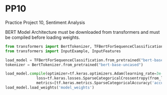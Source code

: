 # PP10
Practice Project 10, Sentiment Analysis

BERT Model Architecture must be downloaded from transformers and must be compiled before loading weights.
```Python
from transformers import BertTokenizer, TFBertForSequenceClassification
from transformers import InputExample, InputFeatures

load_model = TFBertForSequenceClassification.from_pretrained("bert-base-uncased")
tokenizer = BertTokenizer.from_pretrained("bert-base-uncased")

load_model.compile(optimizer=tf.keras.optimizers.Adam(learning_rate=3e-5, epsilon=1e-08, clipnorm=1.0), 
              loss=tf.keras.losses.SparseCategoricalCrossentropy(from_logits=True), 
              metrics=[tf.keras.metrics.SparseCategoricalAccuracy('accuracy')])
load_model.load_weights('model_weights')
```
